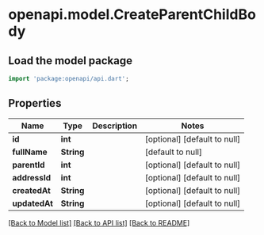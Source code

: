 # openapi.model.CreateParentChildBody

## Load the model package
```dart
import 'package:openapi/api.dart';
```

## Properties
Name | Type | Description | Notes
------------ | ------------- | ------------- | -------------
**id** | **int** |  | [optional] [default to null]
**fullName** | **String** |  | [default to null]
**parentId** | **int** |  | [optional] [default to null]
**addressId** | **int** |  | [optional] [default to null]
**createdAt** | **String** |  | [optional] [default to null]
**updatedAt** | **String** |  | [optional] [default to null]

[[Back to Model list]](../README.md#documentation-for-models) [[Back to API list]](../README.md#documentation-for-api-endpoints) [[Back to README]](../README.md)


